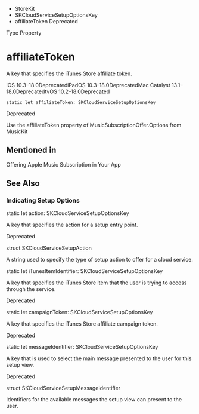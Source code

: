 

- StoreKit
- SKCloudServiceSetupOptionsKey
-  affiliateToken Deprecated

Type Property

# affiliateToken

A key that specifies the iTunes Store affiliate token.

iOS 10.3–18.0DeprecatediPadOS 10.3–18.0DeprecatedMac Catalyst 13.1–18.0DeprecatedtvOS 10.2–18.0Deprecated

``` source
static let affiliateToken: SKCloudServiceSetupOptionsKey
```

Deprecated

Use the affiliateToken property of MusicSubscriptionOffer.Options from MusicKit

## Mentioned in 

Offering Apple Music Subscription in Your App

## See Also

### Indicating Setup Options

static let action: SKCloudServiceSetupOptionsKey

A key that specifies the action for a setup entry point.

Deprecated

struct SKCloudServiceSetupAction

A string used to specify the type of setup action to offer for a cloud service.

static let iTunesItemIdentifier: SKCloudServiceSetupOptionsKey

A key that specifies the iTunes Store item that the user is trying to access through the service.

Deprecated

static let campaignToken: SKCloudServiceSetupOptionsKey

A key that specifies the iTunes Store affiliate campaign token.

Deprecated

static let messageIdentifier: SKCloudServiceSetupOptionsKey

A key that is used to select the main message presented to the user for this setup view.

Deprecated

struct SKCloudServiceSetupMessageIdentifier

Identifiers for the available messages the setup view can present to the user.

